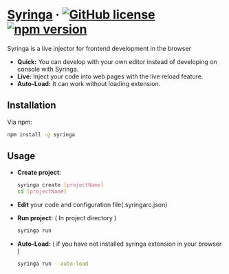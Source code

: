 # [Syringa](https://www.npmjs.com/package/syringa) &middot; [![GitHub license](https://img.shields.io/badge/license-MIT-blue.svg)](https://github.com/bug3/syringa/blob/master/LICENSE) [![npm version](https://img.shields.io/npm/v/react.svg?style=flat)](https://www.npmjs.com/package/syringa)

Syringa is a live injector for frontend development in the browser

* **Quick:** You can develop with your own editor instead of developing on console with Syringa.
* **Live:** Inject your code into web pages with the live reload feature.
* **Auto-Load:** It can work without loading extension.

## Installation

Via npm:

```bash
npm install -g syringa
```

## Usage

-   **Create project**:

    ```bash
    syringa create [projectName]
    cd [projectName]
    ```

- **Edit** your code and configuration file(.syringarc.json)

-   **Run project:** ( In project directory )

    ```bash
    syringa run
    ```

-   **Auto-Load:** ( if you have not installed syringa extension in your browser )

    ```bash
    syringa run --auto-load
    ```
